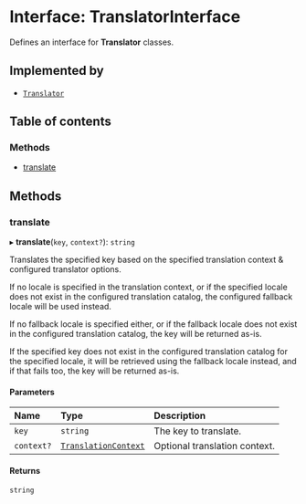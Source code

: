 # Interface: TranslatorInterface

Defines an interface for **Translator** classes.

## Implemented by

- [`Translator`](../classes/Translator.md)

## Table of contents

### Methods

- [translate](TranslatorInterface.md#translate)

## Methods

### translate

▸ **translate**(`key`, `context?`): `string`

Translates the specified key based on the specified translation context & configured translator options.

If no locale is specified in the translation context, or if the specified locale does not exist in the configured
translation catalog, the configured fallback locale will be used instead.

If no fallback locale is specified either, or if the fallback locale does not exist in the configured translation
catalog, the key will be returned as-is.

If the specified key does not exist in the configured translation catalog for the specified locale, it will
be retrieved using the fallback locale instead, and if that fails too, the key will be returned as-is.

#### Parameters

| Name | Type | Description |
| :------ | :------ | :------ |
| `key` | `string` | The key to translate. |
| `context?` | [`TranslationContext`](../README.md#translationcontext) | Optional translation context. |

#### Returns

`string`
